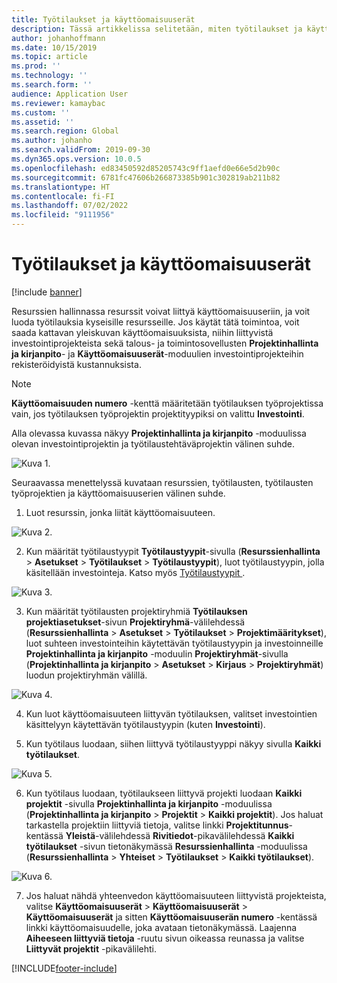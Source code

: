 ```yaml
---
title: Työtilaukset ja käyttöomaisuuserät
description: Tässä artikkelissa selitetään, miten työtilaukset ja käyttöomaisuuserät ajoitetaan käyttöomaisuuden hallinnassa.
author: johanhoffmann
ms.date: 10/15/2019
ms.topic: article
ms.prod: ''
ms.technology: ''
ms.search.form: ''
audience: Application User
ms.reviewer: kamaybac
ms.custom: ''
ms.assetid: ''
ms.search.region: Global
ms.author: johanho
ms.search.validFrom: 2019-09-30
ms.dyn365.ops.version: 10.0.5
ms.openlocfilehash: ed83450592d85205743c9ff1aefd0e66e5d2b90c
ms.sourcegitcommit: 6781fc47606b266873385b901c302819ab211b82
ms.translationtype: HT
ms.contentlocale: fi-FI
ms.lasthandoff: 07/02/2022
ms.locfileid: "9111956"
---
```

# <a name="work-orders-and-fixed-assets"></a>Työtilaukset ja käyttöomaisuuserät

[!include [banner](../../includes/banner.md)]


Resurssien hallinnassa resurssit voivat liittyä käyttöomaisuuseriin, ja voit luoda työtilauksia kyseisille resursseille. Jos käytät tätä toimintoa, voit saada kattavan yleiskuvan käyttöomaisuuksista, niihin liittyvistä investointiprojekteista sekä talous- ja toimintosovellusten **Projektinhallinta ja kirjanpito**- ja **Käyttöomaisuuserät**-moduulien investointiprojekteihin rekisteröidyistä kustannuksista.

>[!NOTE]
>**Käyttöomaisuuden numero** -kenttä määritetään työtilauksen työprojektissa vain, jos työtilauksen työprojektin projektityypiksi on valittu **Investointi**.

Alla olevassa kuvassa näkyy **Projektinhallinta ja kirjanpito** -moduulissa olevan investointiprojektin ja työtilaustehtäväprojektin välinen suhde.

![Kuva 1.](media/24-work-orders.png)

Seuraavassa menettelyssä kuvataan resurssien, työtilausten, työtilausten työprojektien ja käyttöomaisuuserien välinen suhde.

1. Luot resurssin, jonka liität käyttöomaisuuteen.

![Kuva 2.](media/25-work-orders.png)

2. Kun määrität työtilaustyypit **Työtilaustyypit**-sivulla (**Resurssienhallinta** > **Asetukset** > **Työtilaukset** > **Työtilaustyypit**), luot työtilaustyypin, jolla käsitellään investointeja. Katso myös [Työtilaustyypit ](../setup-for-work-orders/work-order-types.md).

![Kuva 3.](media/26-work-orders.png)

3. Kun määrität työtilausten projektiryhmiä **Työtilauksen projektiasetukset**-sivun **Projektiryhmä**-välilehdessä (**Resurssienhallinta** > **Asetukset** > **Työtilaukset** > **Projektimääritykset**), luot suhteen investointeihin käytettävän työtilaustyypin ja investoinneille **Projektinhallinta ja kirjanpito** -moduulin **Projektiryhmät**-sivulla (**Projektinhallinta ja kirjanpito** > **Asetukset** > **Kirjaus** > **Projektiryhmät**) luodun projektiryhmän välillä.

![Kuva 4.](media/27-work-orders.png)

4. Kun luot käyttöomaisuuteen liittyvän työtilauksen, valitset investointien käsittelyyn käytettävän työtilaustyypin (kuten **Investointi**).

5. Kun työtilaus luodaan, siihen liittyvä työtilaustyyppi näkyy sivulla **Kaikki työtilaukset**.

![Kuva 5.](media/28-work-orders.png)

6. Kun työtilaus luodaan, työtilaukseen liittyvä projekti luodaan **Kaikki projektit** -sivulla **Projektinhallinta ja kirjanpito** -moduulissa (**Projektinhallinta ja kirjanpito** > **Projektit** > **Kaikki projektit**). Jos haluat tarkastella projektiin liittyviä tietoja, valitse linkki **Projektitunnus**-kentässä **Yleistä**-välilehdessä **Rivitiedot**-pikavälilehdessä **Kaikki työtilaukset** -sivun tietonäkymässä **Resurssienhallinta** -moduulissa (**Resurssienhallinta** > **Yhteiset** > **Työtilaukset** > **Kaikki työtilaukset**).

![Kuva 6.](media/29-work-orders.png)

7. Jos haluat nähdä yhteenvedon käyttöomaisuuteen liittyvistä projekteista, valitse **Käyttöomaisuuserät** > **Käyttöomaisuuserät** > **Käyttöomaisuuserät** ja sitten **Käyttöomaisuuserän numero** -kentässä linkki käyttöomaisuudelle, joka avataan tietonäkymässä. Laajenna **Aiheeseen liittyviä tietoja** -ruutu sivun oikeassa reunassa ja valitse **Liittyvät projektit** -pikavälilehti.



[!INCLUDE[footer-include](../../../includes/footer-banner.md)]

